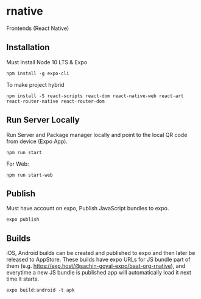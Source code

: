 # rnative
Frontends (React Native)

## Installation
Must Install Node 10 LTS & Expo

```
npm install -g expo-cli
```

To make project hybrid
```
npm install -S react-scripts react-dom react-native-web react-art react-router-native react-router-dom
```

## Run Server Locally
Run Server and Package manager locally and point to the local QR code from device (Expo App).

```
npm run start
```

For Web:
```
npm run start-web
```

## Publish
Must have account on expo, Publish JavaScript bundles to expo.

```
expo publish
```

## Builds
iOS, Android builds can be created and published to expo and then later be released to AppStore.
These builds have expo URLs for JS bundle part of them (e.g. https://exp.host/@sachin-goyal-expo/baat-org-rnative), and everytime a new JS bundle is published app will automatically load it next time it starts.

```
expo build:android -t apk
```
